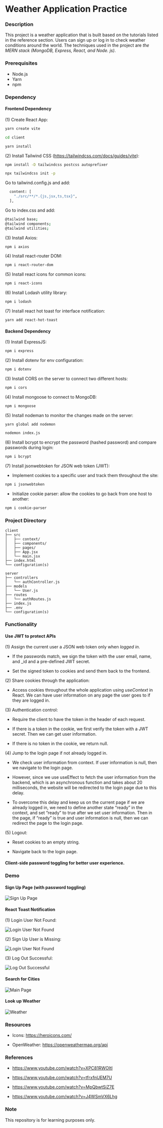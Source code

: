 # Weather Application Practice

### Description

This project is a weather application that is built based on the tutorials listed in the reference section. Users can sign up or log in to check weather conditions around the world. The techniques used in the project are _the MERN stack (MongoDB, Express, React, and Node. js)_.

### Prerequisites

- Node.js
- Yarn
- npm

### Dependency

#### Frontend Dependency

(1) Create React App:
```bash
yarn create vite
```

```bash
cd client
```

```bash
yarn install
```

(2) Install Tailwind CSS (https://tailwindcss.com/docs/guides/vite):

```bash
npm install -D tailwindcss postcss autoprefixer
```

```bash
npx tailwindcss init -p
```

Go to tailwind.config.js and add:

```bash
  content: [
    "./src/**/*.{js,jsx,ts,tsx}",
  ],
```

Go to index.css and add:

```bash
@tailwind base;
@tailwind components;
@tailwind utilities;
```

(3) Install Axios:

```bash
npm i axios
```

(4) Install react-router DOM:

```bash
npm i react-router-dom
```

(5) Install react icons for common icons:

```bash
npm i react-icons
```

(6) Install Lodash utility library:

```bash
npm i lodash
```

(7) Install react hot toast for interface notification:

```bash
yarn add react-hot-toast
```

#### Backend Dependency

(1) Install ExpressJS:

```bash
npm i express
```

(2) Install dotenv for env configuration:

```bash
npm i dotenv
```

(3) Install CORS on the server to connect two different hosts:

```bash
npm i cors
```

(4) Install mongoose to connect to MongoDB:

```bash
npm i mongoose
```

(5) Install nodeman to monitor the changes made on the server:

```bash
yarn global add nodemon
```

```bash
nodemon index.js
```

(6) Install bcrypt to encrypt the password (hashed password) and compare passwords during login:

```bash
npm i bcrypt
```

(7) Install jsonwebtoken for JSON web token (JWT):

- Implement cookies to a specific user and track them throughout the site:

```bash
npm i jsonwebtoken
```

- Initialize cookie parser: allow the cookies to go back from one host to another:

```bash
npm i cookie-parser
```

### Project Directory

```
client
├── src
│   ├── context/
│   ├── components/
│   ├── pages/
│   ├── App.jsx
│   └── main.jsx
├── index.html
└── configuration(s)
```

```
server
├── controllers
│   └── authController.js
├── models
│   └── User.js
├── routes
│   └── authRoutes.js
├── index.js
├── .env
└── configuration(s)
```

### Functionality

#### Use JWT to protect APIs

(1) Assign the current user a JSON web token only when _logged in_.

- If the passwords match, we sign the token with the user email, name, and _id and a pre-defined JWT secret.

- Set the signed token to cookies and send them back to the frontend.

(2) Share cookies through the application:

- Access cookies throughout the whole application using _useContext_ in React. We can have user information on any page the user goes to if they are logged in.

(3) Authentication control:

- Require the client to have the token in the header of each request.

- If there is a token in the cookie, we first verify the token with a JWT secret. Then we can get user information.

- If there is no token in the cookie, we return null.

(4) Jump to the login page if not already logged in.

- We check user information from context. If user information is null, then we navigate to the login page.

- However, since we use useEffect to fetch the user information from the backend, which is an asynchronous function and takes about 20 milliseconds, the website will be redirected to the login page due to this delay.

- To overcome this delay and keep us on the current page if we are already logged in, we need to define another state “ready” in the context, and set “ready” to true after we set user information. Then in the page, if “ready” is true and user information is null, then we can redirect the page to the login page.

(5) Logout:

- Reset cookies to an empty string.

- Navigate back to the login page.

#### Client-side password toggling for better user experience.

### Demo

#### Sign Up Page (with password toggling)

![Sign Up Page](./img/signup.png)

<!-- #### Login Page

![Login Page](./img/login.png) -->

#### React Toast Notification

(1) Login User Not Found:

![Login User Not Found](./img/login_user_not_found.png)

(2) Sign Up User is Missing:

![Login User Not Found](./img/sign_up_user_is_missing.png)

(3) Log Out Successful:

![Log Out Successful](./img/logout_successful.png)

#### Search for Cities

![Main Page](./img/search_city.png)

#### Look up Weather

![Weather](./img/weather.png)

### Resources

- Icons: https://heroicons.com/

- OpenWeather: https://openweathermap.org/api

### References

- https://www.youtube.com/watch?v=XPC81RWOItI

- https://www.youtube.com/watch?v=tfrxfnUEM7U

- https://www.youtube.com/watch?v=MpQbwtSiZ7E

- https://www.youtube.com/watch?v=J4WSmVX6Lhg

### Note

This repository is for learning purposes only.
